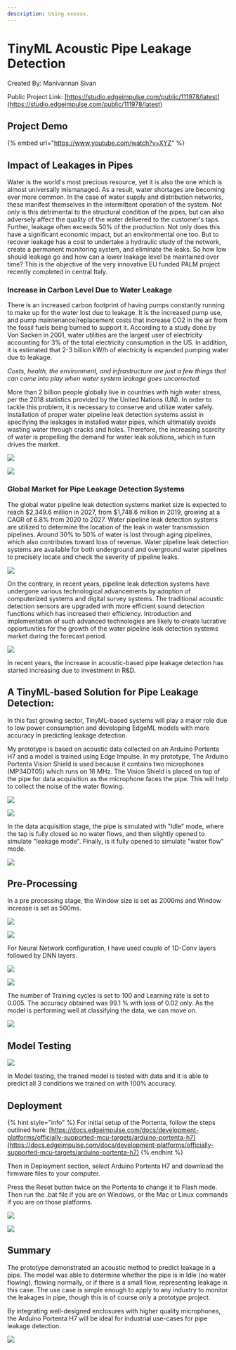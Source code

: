 ```yaml
---
description: Using xxxxxx.
---
```


# TinyML Acoustic Pipe Leakage Detection 

Created By:
Manivannan Sivan 

Public Project Link:
[https://studio.edgeimpulse.com/public/111978/latest](https://studio.edgeimpulse.com/public/111978/latest)

## Project Demo

{% embed url="https://www.youtube.com/watch?v=XYZ" %}

## Impact of Leakages in Pipes

Water is the world's most precious resource, yet it is also the one which is almost universally mismanaged. As a result, water shortages are becoming ever more common. In the case of water supply and distribution networks, these manifest themselves in the intermittent operation of the system. Not only is this detrimental to the structural condition of the pipes, but can also adversely affect the quality of the water delivered to the customer's taps. Further, leakage often exceeds 50% of the production. Not only does this have a significant economic impact, but an environmental one too. But to recover leakage has a cost to undertake a hydraulic study of the network, create a permanent monitoring system, and eliminate the leaks. So how low should leakage go and how can a lower leakage level be maintained over time? This is the objective of the very innovative EU funded PALM project recently completed in central Italy.

 
### Increase in Carbon Level Due to Water Leakage

There is an increased carbon footprint of having pumps constantly running to make up for the water lost due to leakage. It is the increased pump use, and pump maintenance/replacement costs that increase CO2 in the air from the fossil fuels being burned to support it. According to a study done by Von Sacken in 2001, water utilities are the largest user of electricity accounting for 3% of the total electricity consumption in the US. In addition, it is estimated that 2-3 billion kW/h of electricity is expended pumping water due to leakage.

*Costs, health, the environment, and infrastructure are just a few things that can come into play when water system leakage goes uncorrected.* 

More than 2 billion people globally live in countries with high water stress, per the 2018 statistics provided by the United Nations (UN). In order to tackle this problem, it is necessary to conserve and utilize water safely. Installation of proper water pipeline leak detection systems assist in specifying the leakages in installed water pipes, which ultimately avoids wasting water through cracks and holes. Therefore, the increasing scarcity of water is propelling the demand for water leak solutions, which in turn drives the market.

![](.gitbook/assets/acoustic-pipe-leak-detection/intro.jpg)

![](.gitbook/assets/acoustic-pipe-leak-detection/intro-2.jpg)

### Global Market for Pipe Leakage Detection Systems

The global water pipeline leak detection systems market size is expected to reach $2,349.6 million in 2027, from $1,748.6 million in 2019, growing at a CAGR of 6.8% from 2020 to 2027. Water pipeline leak detection systems are utilized to determine the location of the leak in water transmission pipelines. Around 30% to 50% of water is lost through aging pipelines, which also contributes toward loss of revenue. Water pipeline leak detection systems are available for both underground and overground water pipelines to precisely locate and check the severity of pipeline leaks.

![](.gitbook/assets/acoustic-pipe-leak-detection/intro-3.jpg)

On the contrary, in recent years, pipeline leak detection systems have undergone various technological advancements by adoption of computerized systems and digital survey systems. The traditional acoustic detection sensors are upgraded with more efficient sound detection functions which has increased their efficiency. Introduction and implementation of such advanced technologies are likely to create lucrative opportunities for the growth of the water pipeline leak detection systems market during the forecast period.

![](.gitbook/assets/acoustic-pipe-leak-detection/intro-4.jpg)

In recent years, the increase in acoustic-based pipe leakage detection has started increasing due to investment in R&D.

## A TinyML-based Solution for Pipe Leakage Detection:

In this fast growing sector, TinyML-based systems will play a major role due to low power consumption and developing EdgeML models with more accuracy in predicting leakage detection.

My prototype is based on acoustic data collected on an Arduino Portenta H7 and a model is trained using Edge Impulse. In my prototype, The Arduino Portenta Vision Shield is used because it contains two microphones (MP34DT05) which runs on 16 MHz. The Vision Shield is placed on top of the pipe for data acquisition as the microphone faces the pipe. This will help to collect the noise of the water flowing.

![](.gitbook/assets/acoustic-pipe-leak-detection/prototype-1.jpg)

![](.gitbook/assets/acoustic-pipe-leak-detection/prototype-2.jpg)

In the data acquisition stage, the pipe is simulated with "Idle" mode, where the tap is fully closed so no water flows,  and then slightly opened to simulate "leakage mode".  Finally, is it fully opened to simulate "water flow" mode.

![](.gitbook/assets/acoustic-pipe-leak-detection/data-acquisition.jpg)

## Pre-Processing

In a pre processing stage, the Window size is set as 2000ms and Window increase is set as 500ms.

![](.gitbook/assets/acoustic-pipe-leak-detection/pre-processing.jpg)

![](.gitbook/assets/acoustic-pipe-leak-detection/feature-extraction.jpg)

For Neural Network configuration, I have used couple of 1D-Conv layers followed by DNN layers.

![](.gitbook/assets/acoustic-pipe-leak-detection/nn-architecture.jpg)

![](.gitbook/assets/acoustic-pipe-leak-detection/nn-settings.jpg)

The number of Training cycles is set to 100 and Learning rate is set to 0.005. The accuracy obtained was 99.1 % with loss of 0.02 only. As the model is performing well at classifying the data, we can move on. 

![](.gitbook/assets/acoustic-pipe-leak-detection/model-accuracy.jpg)

## Model Testing

![](.gitbook/assets/acoustic-pipe-leak-detection/model-testing.jpg)

In Model testing, the trained model is tested with data and it is able to predict all 3 conditions we trained on with 100% accuracy. 

## Deployment

{% hint style="info" %}
For initial setup of the Portenta, follow the steps outlined here: [https://docs.edgeimpulse.com/docs/development-platforms/officially-supported-mcu-targets/arduino-portenta-h7](https://docs.edgeimpulse.com/docs/development-platforms/officially-supported-mcu-targets/arduino-portenta-h7)
{% endhint %}

Then in Deployment section, select Arduino Portenta H7 and download the firmware files to your computer.

Press the Reset button twice on the Portenta to change it to Flash mode. Then run the .bat file if you are on Windows, or the Mac or Linux commands if you are on those platforms.

![](.gitbook/assets/acoustic-pipe-leak-detection/deployment-1.jpg)

![](.gitbook/assets/acoustic-pipe-leak-detection/deployment-2.jpg)

## Summary

The prototype demonstrated an acoustic method to predict leakage in a pipe. The model was able to determine whether the pipe is in Idle (no water flowing), flowing normally, or if there is a small flow, representing leakage in this case. The use case is simple enough to apply to any industry to monitor the leakages in pipe, though this is of course only a prototype project.

By integrating well-designed enclosures with higher quality microphones, the Arduino Portenta H7 will be ideal for industrial use-cases for pipe leakage detection.

![](.gitbook/assets/acoustic-pipe-leak-detection/summary.jpg)


